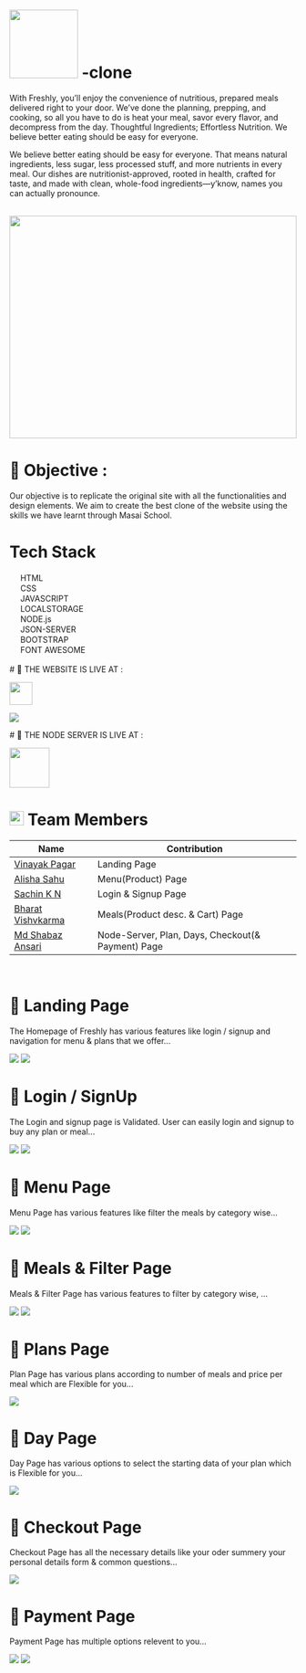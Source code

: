 # <img src="https://github.com/Meshabaz/freshly-clone/blob/master/assets/Freshly__Logo.jpg?raw=true" width="120px"/> -clone

<p>With Freshly, you’ll enjoy the convenience of nutritious, prepared meals delivered right to your door. We’ve done the planning, prepping, and cooking, so all you have to do is heat your meal, savor every flavor, and decompress from the day. Thoughtful Ingredients; Effortless Nutrition. We believe better eating should be easy for everyone.</p>

<p>We believe better eating should be easy for everyone. That means natural ingredients, less sugar, less processed stuff, and more nutrients in every meal. Our dishes are nutritionist-approved, rooted in health, crafted for taste, and made with clean, whole-food ingredients—y’know, names you can actually pronounce. </p>

<br>

<div align="center">
  <img  src="http://photos.prnewswire.com/prnfull/20150201/172711" height="390px" width="100%"/>
  </div>
  
 # 🌟 Objective : <br>
 
 <p>Our objective is to replicate the original site with all the functionalities and design elements. We aim to create the best clone of the website using the skills we have learnt through Masai School.</p>
 
 
 # Tech Stack
  <div><img src="https://cdn-icons-png.flaticon.com/512/174/174854.png" width="15px"/> HTML</div>
  <div><img src="https://cdn-icons-png.flaticon.com/512/732/732190.png" width="15px"/> CSS</div>
  <div><img src="https://cdn-icons-png.flaticon.com/512/5968/5968292.png" width="15px"/> JAVASCRIPT</div>
  <div><img src="https://cdn-icons-png.flaticon.com/512/718/718064.png" width="15px"/> LOCALSTORAGE</div>
  <div><img src="https://tse2.mm.bing.net/th?id=OIP.xQJlilCdJ7U2ebPvc8DYLwHaIJ&pid=Api&P=0" width="15px"/> NODE.js</div>
  <div><img src="https://cdn-icons-png.flaticon.com/512/541/541488.png" width="15px"/> JSON-SERVER</div>
  <div><img src="https://sdtimes.com/wp-content/uploads/2018/01/bootstrap-stack.png" width="15px"/> BOOTSTRAP</div>
  <div><img src="https://www.drupal.org/files/project-images/font_awesome_logo.png" width="15px"/> FONT AWESOME</div>
  
  <br>
    # 🚀 THE WEBSITE IS LIVE AT :
 <p><a href ="https://meshabaz.github.io/freshly-clone/" target="_blank"><img width="40px" src = "https://tse3.mm.bing.net/th?id=OIP.ckeUFk-yid0vfWnd56w7wAHaHa&pid=Api&P=0"/></a></p>
  <p><a href ="https://teal-horse-a13c5a.netlify.app/" ><img src = "https://camo.githubusercontent.com/59cde2396da07f6c391795028e4350eb3a99c0186d55161807728d44200c6959/68747470733a2f2f6170692e6e65746c6966792e636f6d2f6170692f76312f6261646765732f62363534633934652d303861362d346237392d623434332d3738333735383162316438642f6465706c6f792d737461747573"/></a></p>
   # 🚀 THE NODE SERVER IS LIVE AT :
  <p><a href ="https://web-production-0322.up.railway.app/all" target="_blank"><img width="70px" src = "https://logos-download.com/wp-content/uploads/2016/09/Node_logo_NodeJS.png"/></a></p>
  
# <img src="https://cdn-icons-png.flaticon.com/512/1534/1534938.png" width="25px"/> Team Members 
 
 | Name            | Contribution                                                                |
| ----------------- | ------------------------------------------------------------------ |
|<a href = "https://github.com/vinayakpagar23" > Vinayak Pagar </a>| Landing Page |
| <a href = "https://github.com/Alisha666" > Alisha Sahu </a>| Menu(Product) Page|
|<a href = "https://github.com/comefly304" > Sachin K N </a> | Login & Signup Page |
|<a href = "https://github.com/bharatvishvkarma" > Bharat Vishvkarma </a>| Meals(Product desc. & Cart) Page |
| <a href = "https://github.com/Meshabaz" > Md Shabaz Ansari </a> | Node-Server, Plan, Days, Checkout(& Payment) Page |
 
 <br>
 
 # 🔹 Landing Page 
 <p>The Homepage of Freshly has various features like login / signup and navigation for menu & plans that we offer...</p>
 <img src="https://github.com/Meshabaz/freshly-clone/blob/master/assets/landing.png"/>
 <img src="https://github.com/Meshabaz/freshly-clone/blob/master/assets/landing1.png"/>
 
 # 🔹 Login / SignUp 
 <p>The Login and signup page is Validated. User can easily login and signup to buy any plan or meal...</p>
 <img src="https://github.com/Meshabaz/freshly-clone/blob/master/assets/login.png"/>
 <img src="https://github.com/Meshabaz/freshly-clone/blob/master/assets/signup.png"/>
 
 # 🔹 Menu Page
 <p>Menu Page has various features like filter the meals by category wise...</p>
  <img src="https://github.com/Meshabaz/freshly-clone/blob/the_pro_code/assets/menu1.png"/>
 <img src="https://github.com/Meshabaz/freshly-clone/blob/the_pro_code/assets/menu2.png"/>
 
 # 🔹 Meals & Filter Page
 <p>Meals & Filter Page has various features to filter by category wise, ...</p>
  <img src="https://github.com/Meshabaz/freshly-clone/blob/master/assets/meals.png"/>
 <img src="https://github.com/Meshabaz/freshly-clone/blob/master/assets/meals1.png"/>
 
 # 🔹 Plans Page
 <p>Plan Page has various plans according to number of meals and price per meal which are Flexible for you... </p>
 <img src="https://github.com/Meshabaz/freshly-clone/blob/the_pro_code/assets/plan.png"/>
 
 # 🔹 Day Page
 <p>Day Page has various options to select the starting data of your plan which is Flexible for you... </p>
 <img src="https://github.com/Meshabaz/freshly-clone/blob/the_pro_code/assets/days.png"/>
 
  # 🔹 Checkout Page
 <p>Checkout Page has all the necessary details like your oder summery your personal details form & common questions... </p>
 <img src="https://github.com/Meshabaz/freshly-clone/blob/the_pro_code/assets/checkout.png"/>
 
   # 🔹 Payment Page
 <p>Payment Page has multiple options relevent to you... </p>
 <img src="https://github.com/Meshabaz/freshly-clone/blob/the_pro_code/assets/pay1.png"/>
 <img src="https://github.com/Meshabaz/freshly-clone/blob/the_pro_code/assets/pay2.png"/> 
 
